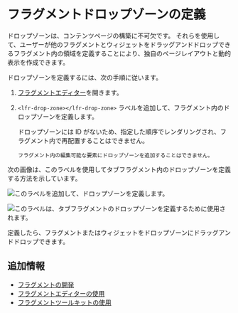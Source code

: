 # フラグメントドロップゾーンの定義

ドロップゾーンは、コンテンツページの構築に不可欠です。 それらを使用して、ユーザーが他のフラグメントとウィジェットをドラッグアンドドロップできるフラグメント内の領域を定義することにより、独自のページレイアウトと動的表示を作成できます。

ドロップゾーンを定義するには、次の手順に従います。

1.  [フラグメントエディター](./using-the-fragments-editor.md)を開きます。

2.  `<lfr-drop-zone></lfr-drop-zone>` ラベルを追加して、フラグメント内のドロップゾーンを定義します。

    ドロップゾーンには ID がないため、指定した順序でレンダリングされ、フラグメント内で再配置することはできません。

    ```{important}
    フラグメント内の編集可能な要素にドロップゾーンを追加することはできません。
    ```

次の画像は、このラベルを使用してタブフラグメント内のドロップゾーンを定義する方法を示しています。

![このラベルを追加して、ドロップゾーンを定義します。](./defining-fragment-drop-zones/images/01.png)

![このラベルは、タブフラグメントのドロップゾーンを定義するために使用されます。](./defining-fragment-drop-zones/images/02.png)

定義したら、フラグメントまたはウィジェットをドロップゾーンにドラッグアンドドロップできます。

## 追加情報

  - [フラグメントの開発](./developing-fragments-intro.md)
  - [フラグメントエディターの使用](./using-the-fragments-editor.md)
  - [フラグメントツールキットの使用](./using-the-fragments-toolkit.md)
